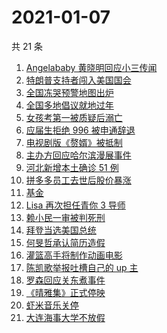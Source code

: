 # 2021-01-07

共 21 条

<!-- BEGIN -->
<!-- 最后更新时间 Thu Jan 07 2021 19:17:32 GMT+0800 (CST) -->
1. [Angelababy 黄晓明回应小三传闻](https://www.zhihu.com/search?q=黄晓明baby)
1. [特朗普支持者闯入美国国会](https://www.zhihu.com/search?q=特朗普支持者)
1. [全国冻哭预警地图出炉](https://www.zhihu.com/search?q=全国冻哭预警)
1. [全国多地倡议就地过年](https://www.zhihu.com/search?q=就地过年)
1. [女孩考第一被质疑后溺亡](https://www.zhihu.com/search?q=女孩考第一被质疑)
1. [应届生拒绝 996 被申通辞退](https://www.zhihu.com/search?q=申通996)
1. [电视剧版《赘婿》被抵制](https://www.zhihu.com/search?q=赘婿)
1. [主办方回应哈尔滨漫展事件](https://www.zhihu.com/search?q=哈尔滨漫展)
1. [河北新增本土确诊 51 例](https://www.zhihu.com/search?q=河北新增)
1. [拼多多员工去世后股价暴涨](https://www.zhihu.com/search?q=拼多多股价)
1. [基金](https://www.zhihu.com/search?q=基金)
1. [Lisa 再次担任青你 3 导师](https://www.zhihu.com/search?q=lisa)
1. [赖小民一审被判死刑](https://www.zhihu.com/search?q=赖小民)
1. [拜登当选美国总统](https://www.zhihu.com/search?q=拜登)
1. [何旻哲承认简历造假](https://www.zhihu.com/search?q=何旻哲简历)
1. [灌篮高手将制作动画电影](https://www.zhihu.com/search?q=灌篮高手)
1. [陈凯歌举报吐槽自己的 up 主](https://www.zhihu.com/search?q=陈凯歌举报)
1. [罗森回应关东煮事件](https://www.zhihu.com/search?q=罗森关东煮)
1. [《晴雅集》正式停映](https://www.zhihu.com/search?q=晴雅集)
1. [虾米音乐关停](https://www.zhihu.com/search?q=虾米音乐)
1. [大连海事大学不放假](https://www.zhihu.com/search?q=大连海事大学)
<!-- END -->
